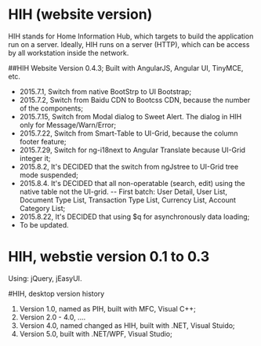 # HIH (website version)
HIH stands for Home Information Hub, which targets to build the application run on a server.
Ideally, HIH runs on a server (HTTP), which can be access by all workstation inside the network. 

##HIH Website Version 0.4.3;
Built with AngularJS, Angular UI, TinyMCE, etc.

- 2015.7.1, Switch from native BootStrp to UI Bootstrap;
- 2015.7.2, Switch from Baidu CDN to Bootcss CDN, because the number of the components;
- 2015.7.15, Switch from Modal dialog to Sweet Alert. The dialog in HIH only for Message/Warn/Error; 
- 2015.7.22, Switch from Smart-Table to UI-Grid, because the column footer feature;
- 2015.7.29, Switch for ng-i18next to Angular Translate because UI-Grid integer it;
- 2015.8.2, It's DECIDED that the switch from ngJstree to UI-Grid tree mode suspended;
- 2015.8.4. It's DECIDED that all non-operatable (search, edit) using the native table not the UI-grid. 
-- First batch: User Detail, User List, Document Type List, Transaction Type List, Currency List, Account Category List;
- 2015.8.22, It's DECIDED that using $q for asynchronously data loading;
- To be updated.


# HIH, webstie version 0.1 to 0.3
Using: jQuery, jEasyUI.


#HIH, desktop version history
1. Version 1.0, named as PIH, built with MFC, Visual C++;
2. Version 2.0 - 4.0, ....
3. Version 4.0, named changed as HIH, built with .NET, Visual Stuido;
4. Version 5.0, built with .NET/WPF, Visual Studio;



